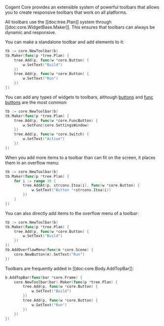 Cogent Core provides an extensible system of powerful toolbars that allows you to create responsive toolbars that work on all platforms.

All toolbars use the [[doc:tree.Plan]] system through [[doc:core.WidgetBase.Maker]]. This ensures that toolbars can always be dynamic and responsive.

You can make a standalone toolbar and add elements to it:

```Go
tb := core.NewToolbar(b)
tb.Maker(func(p *tree.Plan) {
    tree.Add(p, func(w *core.Button) {
        w.SetText("Build")
    })
    tree.Add(p, func(w *core.Button) {
        w.SetText("Run")
    })
})
```

You can add any types of widgets to toolbars, although [buttons](../basic/buttons) and [func buttons](../other/func-buttons) are the most common:

```Go
tb := core.NewToolbar(b)
tb.Maker(func(p *tree.Plan) {
    tree.Add(p, func(w *core.FuncButton) {
        w.SetFunc(core.SettingsWindow)
    })
    tree.Add(p, func(w *core.Switch) {
        w.SetText("Active")
    })
})
```

When you add more items to a toolbar than can fit on the screen, it places them in an overflow menu:

```Go
tb := core.NewToolbar(b)
tb.Maker(func(p *tree.Plan) {
    for i := range 30 {
        tree.AddAt(p, strconv.Itoa(i), func(w *core.Button) {
            w.SetText("Button "+strconv.Itoa(i))
        })
    }
})
```

You can also directly add items to the overflow menu of a toolbar:

```Go
tb := core.NewToolbar(b)
tb.Maker(func(p *tree.Plan) {
    tree.Add(p, func(w *core.Button) {
        w.SetText("Build")
    })
})
tb.AddOverflowMenu(func(m *core.Scene) {
    core.NewButton(m).SetText("Run")
})
```

Toolbars are frequently added in [[doc:core.Body.AddTopBar]]:

```go
b.AddTopBar(func(bar *core.Frame) {
    core.NewToolbar(bar).Maker(func(p *tree.Plan) {
        tree.Add(p, func(w *core.Button) {
            w.SetText("Build")
        })
        tree.Add(p, func(w *core.Button) {
            w.SetText("Run")
        })
    })
})
```
